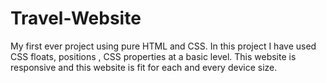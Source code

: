 # Travel-Website
My first ever project using pure HTML and CSS. In this project I have used CSS floats, positions , CSS properties at a basic level. This website is responsive and this website is fit for each and every device size.
